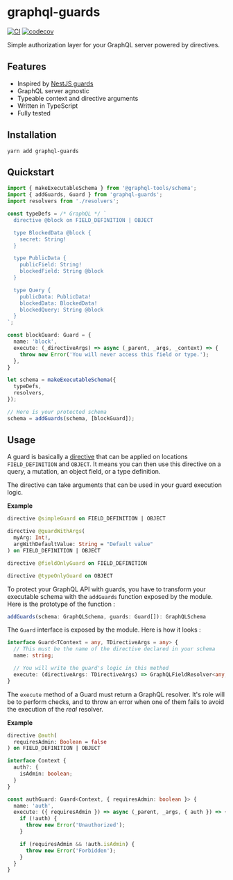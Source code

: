 # graphql-guards

[![CI](https://github.com/NicolasGn/graphql-guards/actions/workflows/ci.yml/badge.svg)](https://github.com/NicolasGn/graphql-guards/actions/workflows/ci.yml)
[![codecov](https://codecov.io/gh/NicolasGn/graphql-guards/branch/master/graph/badge.svg?token=YNZJ837ZHF)](https://codecov.io/gh/NicolasGn/graphql-guards)

Simple authorization layer for your GraphQL server powered by directives.

## Features

- Inspired by [NestJS guards](https://docs.nestjs.com/guards)
- GraphQL server agnostic
- Typeable context and directive arguments
- Written in TypeScript
- Fully tested

## Installation

```
yarn add graphql-guards
```

## Quickstart

```TypeScript
import { makeExecutableSchema } from '@graphql-tools/schema';
import { addGuards, Guard } from 'graphql-guards';
import resolvers from './resolvers';

const typeDefs = /* GraphQL */ `
  directive @block on FIELD_DEFINITION | OBJECT

  type BlockedData @block {
    secret: String!
  }

  type PublicData {
    publicField: String!
    blockedField: String @block
  }

  type Query {
    publicData: PublicData!
    blockedData: BlockedData!
    blockedQuery: String @block
  }
`;

const blockGuard: Guard = {
  name: 'block',
  execute: (_directiveArgs) => async (_parent, _args, _context) => {
    throw new Error('You will never access this field or type.');
  },
}

let schema = makeExecutableSchema({
  typeDefs,
  resolvers,
});

// Here is your protected schema
schema = addGuards(schema, [blockGuard]);
```

## Usage

A guard is basically a [directive](https://www.graphql-tools.com/docs/schema-directives) that can be applied on locations `FIELD_DEFINITION` and `OBJECT`. It means you can then use this directive on a query, a mutation, an object field, or a type definition.

The directive can take arguments that can be used in your guard execution logic.

**Example**

```GraphQL
directive @simpleGuard on FIELD_DEFINITION | OBJECT

directive @guardWithArgs(
  myArg: Int!,
  argWithDefaultValue: String = "Default value"
) on FIELD_DEFINITION | OBJECT

directive @fieldOnlyGuard on FIELD_DEFINITION

directive @typeOnlyGuard on OBJECT
```

To protect your GraphQL API with guards, you have to transform your executable schema with the `addGuards` function exposed by the module. Here is the prototype of the function :

```TypeScript
addGuards(schema: GraphQLSchema, guards: Guard[]): GraphQLSchema
```

The `Guard` interface is exposed by the module. Here is how it looks :

```TypeScript
interface Guard<TContext = any, TDirectiveArgs = any> {
  // This must be the name of the directive declared in your schema
  name: string;

  // You will write the guard's logic in this method
  execute: (directiveArgs: TDirectiveArgs) => GraphQLFieldResolver<any, TContext, any, void>;
}
```

The `execute` method of a Guard must return a GraphQL resolver. It's role will be to perform checks, and to throw an error when one of them fails to avoid the execution of the _real_ resolver.

**Example**

```GraphQL
directive @auth(
  requiresAdmin: Boolean = false
) on FIELD_DEFINITION | OBJECT
```

```TypeScript
interface Context {
  auth?: {
    isAdmin: boolean;
  }
}

const authGuard: Guard<Context, { requiresAdmin: boolean }> {
  name: 'auth',
  execute: ({ requiresAdmin }) => async (_parent, _args, { auth }) => {
    if (!auth) {
      throw new Error('Unauthorized');
    }

    if (requiresAdmin && !auth.isAdmin) {
      throw new Error('Forbidden');
    }
  }
}
```
